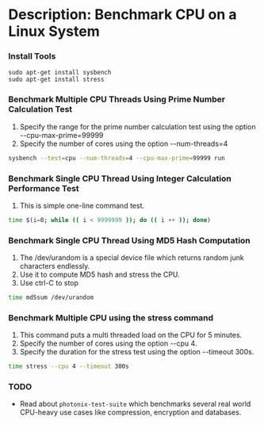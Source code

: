 # Description: Benchmark CPU on a Linux System

### Install Tools
```
sudo apt-get install sysbench
sudo apt-get install stress
```

### Benchmark Multiple CPU Threads Using Prime Number Calculation Test
1. Specify the range for the prime number calculation test using the option --cpu-max-prime=99999  
2. Specify the number of cores using the option --num-threads=4

```bash
sysbench --test=cpu --num-threads=4 --cpu-max-prime=99999 run
```

### Benchmark Single CPU Thread Using Integer Calculation Performance Test
1. This is simple one-line command test.

```bash
time $(i=0; while (( i < 9999999 )); do (( i ++ )); done)
```

### Benchmark Single CPU Thread Using MD5 Hash Computation
1. The /dev/urandom is a special device file which returns random junk characters endlessly. 
2. Use it to compute MD5 hash and stress the CPU. 
3. Use ctrl-C to stop

```bash
time md5sum /dev/urandom
```

### Benchmark Multiple CPU using the stress command
1. This command puts a multi threaded load on the CPU for 5 minutes.
2. Specify the number of cores using the option --cpu 4.
3. Specify the duration for the stress test using the option --timeout 300s.

```bash
time stress --cpu 4 --timeout 300s
```

### TODO
* Read about `photonix-test-suite` which benchmarks several real world CPU-heavy use cases like compression, encryption 
  and databases.
